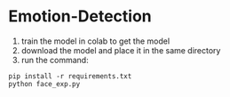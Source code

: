# Emotion-Detection

1. train the model in colab to get the model
2. download the model and place it in the same directory
3. run the command:
~~~
pip install -r requirements.txt
python face_exp.py
~~~
